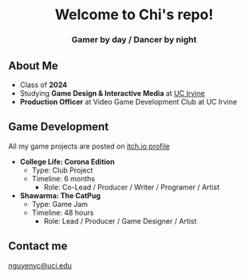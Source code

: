 <div align="center"> 

# Welcome to Chi's repo!
  
### Gamer by day / Dancer by night </div>

## About Me
- Class of **2024**
- Studying **Game Design & Interactive Media** at [UC Irvine](https://uci.edu/)
- **Production Officer** at Video Game Development Club at UC Irvine

## Game Development
All my game projects are posted on [itch.io profile](https://clemieclu.itch.io/)
* **College Life: Corona Edition**
  * Type: Club Project
  * Timeline: 6 months
	* Role: Co-Lead / Producer / Writer / Programer / Artist
* **Shawarma: The CatPug**
  * Type: Game Jam
  * Timeline: 48 hours
 	* Role: Lead / Producer / Game Designer / Artist 

## Contact me
nguyenyc@uci.edu


